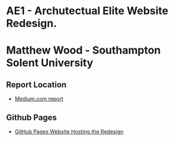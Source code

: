 # AE1 - Archutectual Elite Website Redesign.
# Matthew Wood - Southampton Solent University


## Report Location

- [Medium.com report]()

## Github Pages
- [GitHub Pages Website Hosting the Redesign](https://matthew1670.github.io/web-design-for-industry/dist/)
